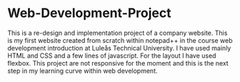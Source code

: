 # Web-Development-Project
This is a re-design and implementation project of a company website.
This is my first website created from scratch within notepad++ in the course web development introduction at Luleås Technical University.
I have used mainly HTML and CSS and a few lines of javascript.
For the layout I have used flexbox. 
This project are not responsive for the moment and this is the next step in my learning curve within web development.
